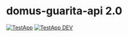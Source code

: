 # domus-guarita-api 2.0

[![TestApp](https://github.com/leguass7/domus-guarita-api/actions/workflows/develop.yml/badge.svg)](https://github.com/leguass7/domus-guarita-api/actions/workflows/develop.yml) [![TestApp DEV](https://github.com/leguass7/domus-guarita-api/actions/workflows/develop.yml/badge.svg?branch=develop)](https://github.com/leguass7/domus-guarita-api/actions/workflows/develop.yml)
